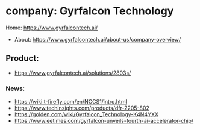 # company: Gyrfalcon Technology
Home: https://www.gyrfalcontech.ai/
- About: https://www.gyrfalcontech.ai/about-us/company-overview/

## Product:
- https://www.gyrfalcontech.ai/solutions/2803s/

### News:
- https://wiki.t-firefly.com/en/NCCS1/intro.html
- https://www.techinsights.com/products/dfr-2205-802
- https://golden.com/wiki/Gyrfalcon_Technology-K4N4YXX
- https://www.eetimes.com/gyrfalcon-unveils-fourth-ai-accelerator-chip/
